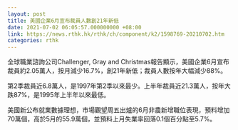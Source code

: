```yaml
---
layout: post
title: 美國企業6月宣布裁員人數創21年新低
date: 2021-07-02 06:05:57.000000000 +08:00
link: https://news.rthk.hk/rthk/ch/component/k2/1598769-20210702.htm
categories: rthk
---
```


全球職業諮詢公司Challenger, Gray and Christmas報告顯示，美國企業6月宣布裁員約2.05萬人，按月減少16.7%，創21年新低；裁員人數按年大幅減少88%。

第2季裁員近6.8萬人，是1997年第2季以來最少。上半年裁員近21.3萬人，按年大跌87%，是1995年上半年以來最低。

美國新公布就業數據理想，市場觀望周五出爐的6月非農新增職位表現，預料增加70萬個，高於5月的55.9萬個，並預料上月失業率回落0.1個百分點至5.7%。
